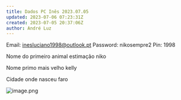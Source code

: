 ```yaml
---
title: Dados PC Inês 2023.07.05
updated: 2023-07-06 07:23:31Z
created: 2023-07-05 20:37:06Z
author: André Luz
---
```


Email: [inesluciano1998@outlook.pt](mailto:inesluciano1998@outlook.pt)
Password: nikosempre2
Pin: 1998

Nome do primeiro animal estimação
niko

Nome primo mais velho
kelly

Cidade onde nasceu
faro

![image.png](image-106.png)